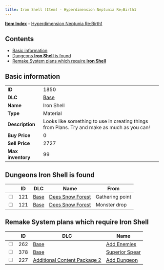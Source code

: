```yaml
---
title: Iron Shell (Item) - Hyperdimension Neptunia Re;Birth1
---
```


[**Item Index**](/neptunia/rb1/item/index.html) - [Hyperdimension Neptunia Re;Birth1](/neptunia/rb1)

## Contents

- [Basic information](#basic-information)
- [Dungeons **Iron Shell** is found](#dungeons-iron-shell-is-found)
- [Remake System plans which require **Iron Shell**](#remake-system-plans-which-require-iron-shell)
## Basic information

|   |   |
| -- | -- |
| **ID** | 1850 |
| **DLC** | [Base](/neptunia/rb1/dlc/1-base.html) |
| **Name** | Iron Shell |
| **Type** | Material |
| **Description** | Looks like something to use in creating things from Plans. Try and make as much as you can! |
| **Buy Price** | 0 |
| **Sell Price** | 2727 |
| **Max inventory** | 99 |


## Dungeons **Iron Shell** is found

|    | ID | DLC | Name | From |
| -- | -- | --- | ---- | ---- |
| <input type="checkbox" id="rb1-dungeon-1-121" class="trackbox" /> | 121 | [Base](/neptunia/rb1/dlc/1-base.html) | [Dees Snow Forest](/neptunia/rb1/dungeon/1-121-dees-snow-forest.html) | Gathering point |
| <input type="checkbox" id="rb1-dungeon-1-121" class="trackbox" /> | 121 | [Base](/neptunia/rb1/dlc/1-base.html) | [Dees Snow Forest](/neptunia/rb1/dungeon/1-121-dees-snow-forest.html) | Monster drop |


## Remake System plans which require **Iron Shell**

|    | ID | DLC | Name |
| -- | -- | --- | ---- |
| <input type="checkbox" id="rb1-quest-1-262" class="trackbox" /> | 262 | [Base](/neptunia/rb1/dlc/1-base.html) | [Add Enemies](/neptunia/rb1/quest/1-262-add-enemies.html) |
| <input type="checkbox" id="rb1-quest-1-378" class="trackbox" /> | 378 | [Base](/neptunia/rb1/dlc/1-base.html) | [Superior Spear](/neptunia/rb1/quest/1-378-superior-spear.html) |
| <input type="checkbox" id="rb1-quest-11-227" class="trackbox" /> | 227 | [Additional Content Package 2](/neptunia/rb1/dlc/11-pack2.html) | [Add Dungeon](/neptunia/rb1/quest/11-227-add-dungeon.html) |
